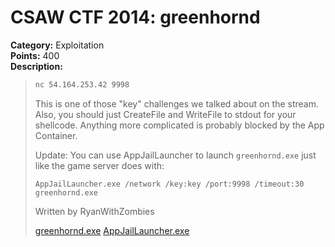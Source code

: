 # CSAW CTF 2014: greenhornd

**Category:** Exploitation\
**Points:** 400\
**Description:**

> ```bash
> nc 54.164.253.42 9998
> ```
>
> This is one of those "key" challenges we talked about on the stream. Also, you should just CreateFile and WriteFile to stdout for your shellcode. Anything more complicated is probably blocked by the App Container.
>
> Update: You can use AppJailLauncher to launch `greenhornd.exe` just like the game server does with:
>
> ```
> AppJailLauncher.exe /network /key:key /port:9998 /timeout:30 greenhornd.exe
> ```
>
> Written by RyanWithZombies
>
> [greenhornd.exe](greenhornd.exe)
> [AppJailLauncher.exe](AppJailLauncher.exe)